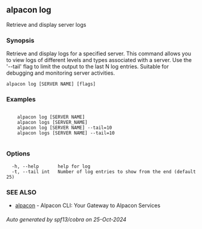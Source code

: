 ## alpacon log

Retrieve and display server logs

### Synopsis

Retrieve and display logs for a specified server. This command allows you 
	to view logs of different levels and types associated with a server. Use the '--tail' flag 
	to limit the output to the last N log entries. Suitable for debugging and monitoring 
	server activities.

```
alpacon log [SERVER NAME] [flags]
```

### Examples

```

	alpacon log [SERVER NAME]
	alpacon logs [SERVER_NAME]
	alpacon log [SERVER NAME] --tail=10
	alpacon logs [SERVER NAME] --tail=10
	
```

### Options

```
  -h, --help       help for log
  -t, --tail int   Number of log entries to show from the end (default 25)
```

### SEE ALSO

* [alpacon](alpacon.md)	 - Alpacon CLI: Your Gateway to Alpacon Services

###### Auto generated by spf13/cobra on 25-Oct-2024
